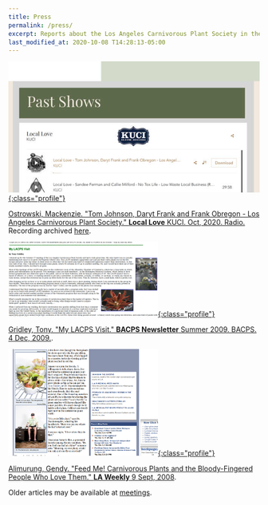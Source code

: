 ```yaml
---
title: Press
permalink: /press/
excerpt: Reports about the Los Angeles Carnivorous Plant Society in the media.
last_modified_at: 2020-10-08 T14:28:13-05:00
---
```


[![KUCI Local Love LACPS interview screenshot](/assets/images/pages/kuci-local-love-lacps-radio-interview-screenshot.jpg){:class="profile"}](https://mkostrow.wixsite.com/locallocekuci/shows)

[Ostrowski, Mackenzie. "Tom Johnson, Daryt Frank and Frank Obregon - Los Angeles Carnivorous Plant Society." **Local Love** KUCI. Oct, 2020. Radio.](https://mkostrow.wixsite.com/locallocekuci/shows) Recording archived [here](/assets/files/kuci-local-love-lacps-interview.mp3).

[![BACPS Gridley LACPS article](/sites/default/files/photos/bacps-gridley.png){:class="profile"}](http://www.bacps.org/2009Summer/#lacps)

[Gridley, Tony. "My LACPS Visit." **BACPS Newsletter** Summer 2009. BACPS. 4 Dec, 2009.](http://www.bacps.org/2009Summer/#lacps).

[![LA Weekly LACPS story](/sites/default/files/photos/laweekly.png){:class="profile"}](http://www.laweekly.com/2008-09-11/la-vida/feed-me-carnivorous-plants-and-the-bloody-fingered-people-who-love-them/)

[Alimurung, Gendy. "Feed Me! Carnivorous Plants and the Bloody-Fingered People Who Love Them." **LA Weekly** 9 Sept, 2008](http://www.laweekly.com/2008-09-11/la-vida/feed-me-carnivorous-plants-and-the-bloody-fingered-people-who-love-them/).


Older articles may be available at [meetings](/meetings).
